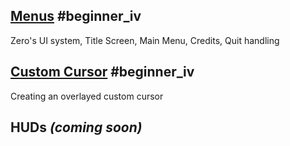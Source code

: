
 ##  [ Menus](https://github.com/ZilchEngine/ZilchDocs/blob/master/zero_editor_documentation/tutorials/ui/menus.markdown) #beginner_iv 
Zero's UI system, Title Screen, Main Menu, Credits, Quit handling

 ##  [Custom Cursor](https://github.com/ZilchEngine/ZilchDocs/blob/master/zero_editor_documentation/tutorials/ui/custom_cursor.markdown) #beginner_iv 
Creating an overlayed custom cursor

 ##  HUDs *(coming soon)* 

 